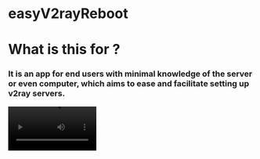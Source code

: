 # easyV2rayReboot
# What is this for ?
###  It is an app for end users with minimal knowledge of the server or even computer, which aims to ease and facilitate setting up v2ray servers. 
<video src='https://app.screencastify.com/v3/watch/hy9GdVxpNAzl9Nvq188i' width=180/>

